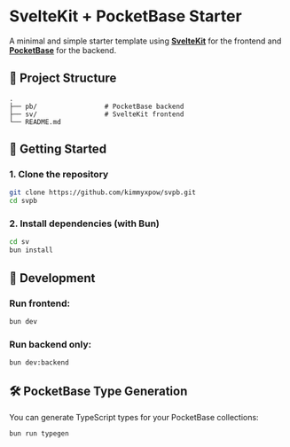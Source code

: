# SvelteKit + PocketBase Starter

A minimal and simple starter template using **[SvelteKit](https://svelte.dev/docs/kit)** for the frontend and **[PocketBase](https://pocketbase.io/)** for the backend.

## 📁 Project Structure

```
.
├── pb/                 # PocketBase backend
├── sv/                 # SvelteKit frontend
└── README.md
```

## 🚀 Getting Started

### 1. Clone the repository

```bash
git clone https://github.com/kimmyxpow/svpb.git
cd svpb
```

### 2. Install dependencies (with Bun)

```bash
cd sv
bun install
```

## 🧪 Development

### Run frontend:

```bash
bun dev
```

### Run backend only:

```bash
bun dev:backend
```

## 🛠️ PocketBase Type Generation

You can generate TypeScript types for your PocketBase collections:

```bash
bun run typegen
```
